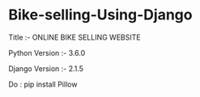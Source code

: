 # Bike-selling-Using-Django


Title :-  ONLINE BIKE SELLING WEBSITE

Python Version :-  3.6.0

Django Version :-  2.1.5

Do : pip install Pillow
